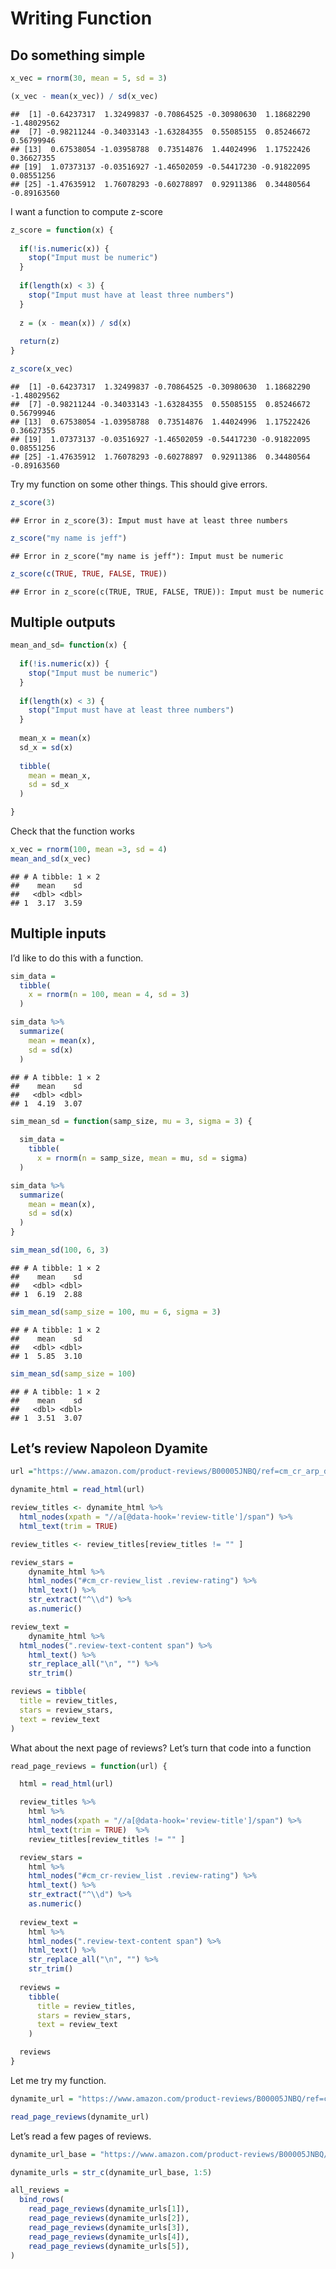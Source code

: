 Writing Function
================

## Do something simple

``` r
x_vec = rnorm(30, mean = 5, sd = 3)

(x_vec - mean(x_vec)) / sd(x_vec)
```

    ##  [1] -0.64237317  1.32499837 -0.70864525 -0.30980630  1.18682290 -1.48029562
    ##  [7] -0.98211244 -0.34033143 -1.63284355  0.55085155  0.85246672  0.56799946
    ## [13]  0.67538054 -1.03958788  0.73514876  1.44024996  1.17522426  0.36627355
    ## [19]  1.07373137 -0.03516927 -1.46502059 -0.54417230 -0.91822095  0.08551256
    ## [25] -1.47635912  1.76078293 -0.60278897  0.92911386  0.34480564 -0.89163560

I want a function to compute z-score

``` r
z_score = function(x) {
  
  if(!is.numeric(x)) {
    stop("Imput must be numeric")
  }
  
  if(length(x) < 3) {
    stop("Imput must have at least three numbers")
  }
  
  z = (x - mean(x)) / sd(x)
  
  return(z)
}

z_score(x_vec)
```

    ##  [1] -0.64237317  1.32499837 -0.70864525 -0.30980630  1.18682290 -1.48029562
    ##  [7] -0.98211244 -0.34033143 -1.63284355  0.55085155  0.85246672  0.56799946
    ## [13]  0.67538054 -1.03958788  0.73514876  1.44024996  1.17522426  0.36627355
    ## [19]  1.07373137 -0.03516927 -1.46502059 -0.54417230 -0.91822095  0.08551256
    ## [25] -1.47635912  1.76078293 -0.60278897  0.92911386  0.34480564 -0.89163560

Try my function on some other things. This should give errors.

``` r
z_score(3)
```

    ## Error in z_score(3): Imput must have at least three numbers

``` r
z_score("my name is jeff")
```

    ## Error in z_score("my name is jeff"): Imput must be numeric

``` r
z_score(c(TRUE, TRUE, FALSE, TRUE))
```

    ## Error in z_score(c(TRUE, TRUE, FALSE, TRUE)): Imput must be numeric

## Multiple outputs

``` r
mean_and_sd= function(x) {
  
  if(!is.numeric(x)) {
    stop("Imput must be numeric")
  }
  
  if(length(x) < 3) {
    stop("Imput must have at least three numbers")
  }
  
  mean_x = mean(x)
  sd_x = sd(x)
  
  tibble(
    mean = mean_x,
    sd = sd_x
  )

}
```

Check that the function works

``` r
x_vec = rnorm(100, mean =3, sd = 4)
mean_and_sd(x_vec)
```

    ## # A tibble: 1 × 2
    ##    mean    sd
    ##   <dbl> <dbl>
    ## 1  3.17  3.59

## Multiple inputs

I’d like to do this with a function.

``` r
sim_data = 
  tibble(
    x = rnorm(n = 100, mean = 4, sd = 3)
  )

sim_data %>% 
  summarize(
    mean = mean(x),
    sd = sd(x)
  )
```

    ## # A tibble: 1 × 2
    ##    mean    sd
    ##   <dbl> <dbl>
    ## 1  4.19  3.07

``` r
sim_mean_sd = function(samp_size, mu = 3, sigma = 3) {
  
  sim_data = 
    tibble(
      x = rnorm(n = samp_size, mean = mu, sd = sigma)
  )

sim_data %>% 
  summarize(
    mean = mean(x),
    sd = sd(x)
  )
}
```

``` r
sim_mean_sd(100, 6, 3)
```

    ## # A tibble: 1 × 2
    ##    mean    sd
    ##   <dbl> <dbl>
    ## 1  6.19  2.88

``` r
sim_mean_sd(samp_size = 100, mu = 6, sigma = 3)
```

    ## # A tibble: 1 × 2
    ##    mean    sd
    ##   <dbl> <dbl>
    ## 1  5.85  3.10

``` r
sim_mean_sd(samp_size = 100)
```

    ## # A tibble: 1 × 2
    ##    mean    sd
    ##   <dbl> <dbl>
    ## 1  3.51  3.07

## Let’s review Napoleon Dyamite

``` r
url ="https://www.amazon.com/product-reviews/B00005JNBQ/ref=cm_cr_arp_d_viewopt_rvwer?ie=UTF8&reviewerType=avp_on1_reviews&sortBy=recent&pageNumber=1"

dynamite_html = read_html(url)  

review_titles <- dynamite_html %>%
  html_nodes(xpath = "//a[@data-hook='review-title']/span") %>% 
  html_text(trim = TRUE)

review_titles <- review_titles[review_titles != "" ]

review_stars =  
    dynamite_html %>%   
    html_nodes("#cm_cr-review_list .review-rating") %>% 
    html_text() %>% 
    str_extract("^\\d") %>% 
    as.numeric()    

review_text =
    dynamite_html %>%   
  html_nodes(".review-text-content span") %>%   
    html_text() %>% 
    str_replace_all("\n", "") %>%   
    str_trim()  

reviews = tibble(
  title = review_titles,
  stars = review_stars,
  text = review_text
)
```

What about the next page of reviews? Let’s turn that code into a
function

``` r
read_page_reviews = function(url) {

  html = read_html(url)

  review_titles %>% 
    html %>%
    html_nodes(xpath = "//a[@data-hook='review-title']/span") %>% 
    html_text(trim = TRUE)  %>%  
    review_titles[review_titles != "" ]

  review_stars =    
    html %>%    
    html_nodes("#cm_cr-review_list .review-rating") %>% 
    html_text() %>% 
    str_extract("^\\d") %>% 
    as.numeric()    
  
  review_text =
    html %>%    
    html_nodes(".review-text-content span") %>% 
    html_text() %>% 
    str_replace_all("\n", "") %>%   
    str_trim()  
  
  reviews = 
    tibble(
      title = review_titles,
      stars = review_stars,
      text = review_text
    )

  reviews
}
```

Let me try my function.

``` r
dynamite_url = "https://www.amazon.com/product-reviews/B00005JNBQ/ref=cm_cr_arp_d_viewopt_rvwer?ie=UTF8&reviewerType=avp_on1_reviews&sortBy=recent&pageNumber=2"

read_page_reviews(dynamite_url)
```

Let’s read a few pages of reviews.

``` r
dynamite_url_base = "https://www.amazon.com/product-reviews/B00005JNBQ/ref=cm_cr_arp_d_viewopt_rvwer?ie=UTF8&reviewerType=avp_on1_reviews&sortBy=recent&pageNumber="

dynamite_urls = str_c(dynamite_url_base, 1:5)

all_reviews =
  bind_rows(
    read_page_reviews(dynamite_urls[1]),
    read_page_reviews(dynamite_urls[2]),
    read_page_reviews(dynamite_urls[3]),
    read_page_reviews(dynamite_urls[4]),
    read_page_reviews(dynamite_urls[5]),
)
```
